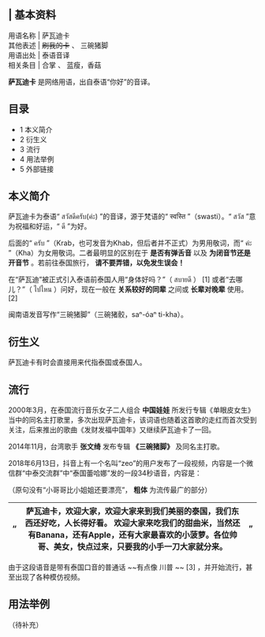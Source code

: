 |  **基本资料**  
---  
用语名称  |  萨瓦迪卡   
其他表述  |  ~~刷我的卡~~ 、  三碗猪脚   
用语出处  |  泰语音译   
相关条目  |  合掌  、  蓝瘦，香菇   
  
**萨瓦迪卡** 是网络用语，出自泰语“你好”的音译。

##  目录

  * 1  本义简介 
  * 2  衍生义 
  * 3  流行 
  * 4  用法举例 
  * 5  外部链接 

##  本义简介

萨瓦迪卡为泰语“  สวัสดีครับ(ค่ะ)  ”的音译，源于梵语的“  स्वस्ति  ”（swasti）。“  สวัส  ”意为祝福和好运，“
ดี  ”为好。

后面的“  ครับ  ”（Krab，也可发音为Khab，但后者并不正式）为男用敬词，而“  ค่ะ  ”（Kha）为女用敬词。二者最明显的区别在于
**是否有弹舌音** 以及 **为闭音节还是开音节** 。若前往泰国旅行， **请不要弄错，以免发生误会！**

在“萨瓦迪”被正式引入泰语前泰国人用“身体好吗？”（  สบายดี  ）  [1]  或者“去哪儿？”（  ไปไหน  ）问好，现在一般在
**关系较好的同辈** 之间或 **长辈对晚辈** 使用。  [2]

闽南语发音写作“三碗猪脚”（三碗猪骹，saⁿ-óaⁿ ti-kha）。

##  衍生义

萨瓦迪卡有时会直接用来代指泰国或泰国人。

##  流行

2000年3月，在泰国流行音乐女子二人组合 **中国娃娃**
所发行专辑《单眼皮女生》当中的同名主打歌里，多次出现萨瓦迪卡，该词语也随着这首歌的走红而首次受到关注，后来推出的歌曲《发财发福中国年》又继续萨瓦迪卡了一回。

2014年11月，台湾歌手 **张文绮** 发布专辑 **《三碗猪脚》** 及同名主打歌。

2018年6月13日，抖音上有一个名叫“zeo”的用户发布了一段视频，内容是一个微信群“中泰交流群”中“泰国蕾哈娜”发的一段34秒语音，内容是：

（原句没有“小哥哥比小姐姐还要漂亮”， **粗体** 为流传最广的部分）

|  “  |  **萨瓦迪卡，欢迎大家，欢迎大家来到我们美丽的泰国，我们东西还好吃，人长得好看。** 欢迎大家来吃我们的甜曲米，当然还有Banana，还有Apple，还有大家最喜欢的小菠萝。各位帅哥、美女，快点过来，只要我的小手一刀大家就分来。  |  ”   
---|---|---  
  
由于这段语音是带有泰国口音的普通话 ~~有点像 川普  ~~ [3]  ，并开始流行，甚至出现了各种模仿视频。

##  用法举例

（待补充）

  